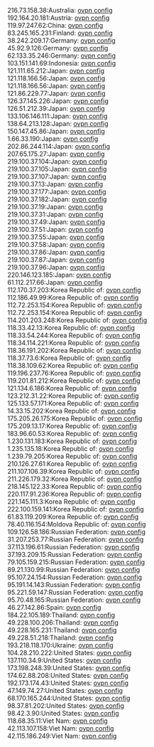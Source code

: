 216.73.158.38:Australia: [ovpn config](vpn/216_73_158_38.ovpn)  
192.164.20.181:Austria: [ovpn config](vpn/192_164_20_181.ovpn)  
119.97.247.62:China: [ovpn config](vpn/119_97_247_62.ovpn)  
83.245.165.231:Finland: [ovpn config](vpn/83_245_165_231.ovpn)  
38.242.209.17:Germany: [ovpn config](vpn/38_242_209_17.ovpn)  
45.92.9.126:Germany: [ovpn config](vpn/45_92_9_126.ovpn)  
62.133.35.246:Germany: [ovpn config](vpn/62_133_35_246.ovpn)  
103.151.141.69:Indonesia: [ovpn config](vpn/103_151_141_69.ovpn)  
121.111.65.212:Japan: [ovpn config](vpn/121_111_65_212.ovpn)  
121.118.166.56:Japan: [ovpn config](vpn/121_118_166_56.ovpn)  
121.118.166.56:Japan: [ovpn config](vpn/121_118_166_56.ovpn)  
121.86.229.77:Japan: [ovpn config](vpn/121_86_229_77.ovpn)  
126.37.145.226:Japan: [ovpn config](vpn/126_37_145_226.ovpn)  
126.51.212.39:Japan: [ovpn config](vpn/126_51_212_39.ovpn)  
133.106.146.111:Japan: [ovpn config](vpn/133_106_146_111.ovpn)  
138.64.213.128:Japan: [ovpn config](vpn/138_64_213_128.ovpn)  
150.147.45.86:Japan: [ovpn config](vpn/150_147_45_86.ovpn)  
1.66.33.190:Japan: [ovpn config](vpn/1_66_33_190.ovpn)  
202.86.244.114:Japan: [ovpn config](vpn/202_86_244_114.ovpn)  
207.65.175.27:Japan: [ovpn config](vpn/207_65_175_27.ovpn)  
219.100.37.104:Japan: [ovpn config](vpn/219_100_37_104.ovpn)  
219.100.37.105:Japan: [ovpn config](vpn/219_100_37_105.ovpn)  
219.100.37.107:Japan: [ovpn config](vpn/219_100_37_107.ovpn)  
219.100.37.13:Japan: [ovpn config](vpn/219_100_37_13.ovpn)  
219.100.37.177:Japan: [ovpn config](vpn/219_100_37_177.ovpn)  
219.100.37.182:Japan: [ovpn config](vpn/219_100_37_182.ovpn)  
219.100.37.19:Japan: [ovpn config](vpn/219_100_37_19.ovpn)  
219.100.37.31:Japan: [ovpn config](vpn/219_100_37_31.ovpn)  
219.100.37.49:Japan: [ovpn config](vpn/219_100_37_49.ovpn)  
219.100.37.51:Japan: [ovpn config](vpn/219_100_37_51.ovpn)  
219.100.37.55:Japan: [ovpn config](vpn/219_100_37_55.ovpn)  
219.100.37.58:Japan: [ovpn config](vpn/219_100_37_58.ovpn)  
219.100.37.86:Japan: [ovpn config](vpn/219_100_37_86.ovpn)  
219.100.37.87:Japan: [ovpn config](vpn/219_100_37_87.ovpn)  
219.100.37.96:Japan: [ovpn config](vpn/219_100_37_96.ovpn)  
220.146.123.185:Japan: [ovpn config](vpn/220_146_123_185.ovpn)  
61.112.217.66:Japan: [ovpn config](vpn/61_112_217_66.ovpn)  
112.170.37.203:Korea Republic of: [ovpn config](vpn/112_170_37_203.ovpn)  
112.186.49.99:Korea Republic of: [ovpn config](vpn/112_186_49_99.ovpn)  
112.72.253.154:Korea Republic of: [ovpn config](vpn/112_72_253_154.ovpn)  
112.72.253.154:Korea Republic of: [ovpn config](vpn/112_72_253_154.ovpn)  
114.201.203.248:Korea Republic of: [ovpn config](vpn/114_201_203_248.ovpn)  
118.33.42.13:Korea Republic of: [ovpn config](vpn/118_33_42_13.ovpn)  
118.33.54.244:Korea Republic of: [ovpn config](vpn/118_33_54_244.ovpn)  
118.34.114.221:Korea Republic of: [ovpn config](vpn/118_34_114_221.ovpn)  
118.36.191.202:Korea Republic of: [ovpn config](vpn/118_36_191_202.ovpn)  
118.37.73.6:Korea Republic of: [ovpn config](vpn/118_37_73_6.ovpn)  
118.38.109.62:Korea Republic of: [ovpn config](vpn/118_38_109_62.ovpn)  
119.196.237.76:Korea Republic of: [ovpn config](vpn/119_196_237_76.ovpn)  
119.201.81.212:Korea Republic of: [ovpn config](vpn/119_201_81_212.ovpn)  
121.134.6.186:Korea Republic of: [ovpn config](vpn/121_134_6_186.ovpn)  
123.212.31.22:Korea Republic of: [ovpn config](vpn/123_212_31_22.ovpn)  
125.133.57.171:Korea Republic of: [ovpn config](vpn/125_133_57_171.ovpn)  
14.33.15.202:Korea Republic of: [ovpn config](vpn/14_33_15_202.ovpn)  
175.205.26.175:Korea Republic of: [ovpn config](vpn/175_205_26_175.ovpn)  
175.209.13.17:Korea Republic of: [ovpn config](vpn/175_209_13_17.ovpn)  
183.96.60.53:Korea Republic of: [ovpn config](vpn/183_96_60_53.ovpn)  
1.230.131.183:Korea Republic of: [ovpn config](vpn/1_230_131_183.ovpn)  
1.235.135.18:Korea Republic of: [ovpn config](vpn/1_235_135_18.ovpn)  
1.239.79.205:Korea Republic of: [ovpn config](vpn/1_239_79_205.ovpn)  
210.126.27.61:Korea Republic of: [ovpn config](vpn/210_126_27_61.ovpn)  
211.107.106.39:Korea Republic of: [ovpn config](vpn/211_107_106_39.ovpn)  
211.226.179.32:Korea Republic of: [ovpn config](vpn/211_226_179_32.ovpn)  
218.145.122.33:Korea Republic of: [ovpn config](vpn/218_145_122_33.ovpn)  
220.117.91.236:Korea Republic of: [ovpn config](vpn/220_117_91_236.ovpn)  
221.145.111.3:Korea Republic of: [ovpn config](vpn/221_145_111_3.ovpn)  
222.100.159.141:Korea Republic of: [ovpn config](vpn/222_100_159_141.ovpn)  
61.83.119.209:Korea Republic of: [ovpn config](vpn/61_83_119_209.ovpn)  
78.40.116.154:Moldova Republic of: [ovpn config](vpn/78_40_116_154.ovpn)  
109.126.58.186:Russian Federation: [ovpn config](vpn/109_126_58_186.ovpn)  
31.207.253.77:Russian Federation: [ovpn config](vpn/31_207_253_77.ovpn)  
37.113.196.61:Russian Federation: [ovpn config](vpn/37_113_196_61.ovpn)  
37.193.209.15:Russian Federation: [ovpn config](vpn/37_193_209_15.ovpn)  
79.105.159.215:Russian Federation: [ovpn config](vpn/79_105_159_215.ovpn)  
89.21.130.99:Russian Federation: [ovpn config](vpn/89_21_130_99.ovpn)  
95.107.24.154:Russian Federation: [ovpn config](vpn/95_107_24_154.ovpn)  
95.191.14.143:Russian Federation: [ovpn config](vpn/95_191_14_143.ovpn)  
95.221.59.147:Russian Federation: [ovpn config](vpn/95_221_59_147.ovpn)  
95.70.48.165:Russian Federation: [ovpn config](vpn/95_70_48_165.ovpn)  
46.27.142.86:Spain: [ovpn config](vpn/46_27_142_86.ovpn)  
184.22.105.189:Thailand: [ovpn config](vpn/184_22_105_189.ovpn)  
49.228.100.206:Thailand: [ovpn config](vpn/49_228_100_206.ovpn)  
49.228.165.231:Thailand: [ovpn config](vpn/49_228_165_231.ovpn)  
49.228.51.218:Thailand: [ovpn config](vpn/49_228_51_218.ovpn)  
193.218.118.170:Ukraine: [ovpn config](vpn/193_218_118_170.ovpn)  
104.28.210.222:United States: [ovpn config](vpn/104_28_210_222.ovpn)  
137.110.34.9:United States: [ovpn config](vpn/137_110_34_9.ovpn)  
173.198.248.39:United States: [ovpn config](vpn/173_198_248_39.ovpn)  
174.62.88.208:United States: [ovpn config](vpn/174_62_88_208.ovpn)  
192.173.174.43:United States: [ovpn config](vpn/192_173_174_43.ovpn)  
47.149.74.27:United States: [ovpn config](vpn/47_149_74_27.ovpn)  
68.170.165.244:United States: [ovpn config](vpn/68_170_165_244.ovpn)  
98.37.81.202:United States: [ovpn config](vpn/98_37_81_202.ovpn)  
98.42.3.90:United States: [ovpn config](vpn/98_42_3_90.ovpn)  
118.68.35.11:Viet Nam: [ovpn config](vpn/118_68_35_11.ovpn)  
42.113.107.158:Viet Nam: [ovpn config](vpn/42_113_107_158.ovpn)  
42.115.186.249:Viet Nam: [ovpn config](vpn/42_115_186_249.ovpn)  
